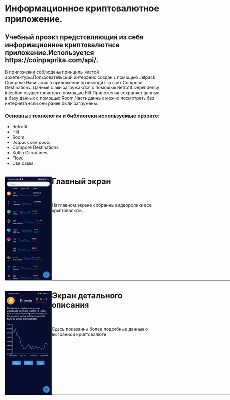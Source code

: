 # Информационное криптовалютное приложение.

<p><h2>Учебный проэкт предстовляющий из себя информационное криптовалютное приложение.Используется https://coinpaprika.com/api/.</h2></p>
В приложении соблюдены принципы чистой архетектуры.Пользовательский интерфейс создан с помощью Jetpack Compose.Навигация в приложении происходит за счет Compose Destinations. Данные с апи загружаются с помощью Retrofit.Dependency injection осуществляется с помощью Hilt.Приложения сохраняет данные в базу данных с помощью Room.Часть данных можно посмотреть без интернета если они ранее были загружены.
<p><h3>Основные технологии и библиотеки используемые проэкте:</h3></p>

- Retrofit.
- Hilt.
- Room.
- Jetpack compose.
- Compose Destinations.
- Kotlin Coroutines.
- Flow.
- Use cases.

<img src="https://github.com/kiselyv77/CryptoApp/blob/master/screens/screen_1.jpg?raw=true" width="30%" height="30%" align="left" />
<big><h2>Главный экран</h2></big>
<br>
<p>На главном экране собранны видеоролики все криптовалюты.</p>
<hr align="center" color="#fff" size="1" width="860px" />

<img src="https://github.com/kiselyv77/CryptoApp/blob/master/screens/screen_2.jpg?raw=true" width="30%" height="30%" align="left" />
<big><h2>Экран детального описания</h2></big>
<br>
<p>Сдесь показанны более подробные данные о выбранной криптовалюте</p>
<hr align="center" color="#fff" size="1" width="860px" />

